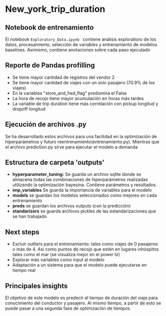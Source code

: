 # New_york_trip_duration

## Notebook de entrenamiento 

El notebook <code>Exploratory_Data.ipynb </code> contiene análisis exploratioro de los datos, procesamiento, selección de variables y entrenamiento de modelos baselines. Asimismo, contiene anotaciones sobre cada paso ejecutado

## Reporte de Pandas profilling

* Se tiene mayor cantidad de registros del vendor 2
* Se tiene mayor cantidad de viajes con un solo pasajero (70.9% de los viajes)
* En la variables "store_and_fwd_flag" predomina el False
* La hora de recojo tiene mayor acumulación en horas más tardes
* La variable de trip duration tiene más correlación con pickup longitud y dropoff longitud

## Ejecución de archivos .py

Se ha desarrollado estos archivos para una facilidad en la optimización de hiperparámetros y futuro reentrenamiento(entrenamiento.py). Mientras que el archivo prediction.py sirve para ejecutar el modelo a demanda

## Estructura de carpeta 'outputs'

* **hyperparameter_tuning:** Se guarda un archivo sqlite donde se almacena todas las combinaciones de hiperparámetros realizadas utilizando la optimización bayesina. Contiene parámetros y resultados.
* **imp_variables** Se guarda la importancia de variables para el modelo
* **models** se guardan los modelos seleccionados como mejores en cada entrenamiento
* **preds** se guardan los archivos outputs (con la predicción)
* **standarizers** se guarda archivos pickles de las estandarizaciones que se han trabajado

## Next steps

* Excluir outliers para el entrenamiento: tales como viajes de 0 pasajeros o más de 4. Asi como puntos de recojo que estén en lugares inhóspitos tales como el mar (se visualiza mejor en el power bi)
* Explorar más variables como input al modelo
* Adaptación a un sistema para que el modelo puede ejecutarse en tiempo real

## Principales insights

El objetivo de este modelo es predecir el tiempo de duración del viaje para conocimiento del conductor y pasajero. Al mismo tiempo, a partir de esto se puede pasar a una segunda fase de optimización de tiempos.
